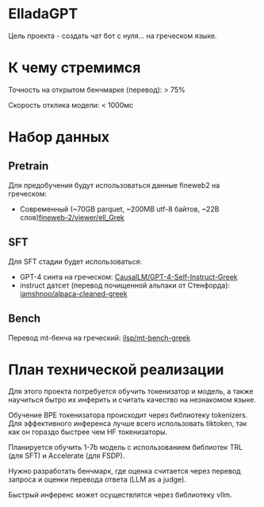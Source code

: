 # ElladaGPT

Цель проекта - создать чат бот с нуля... на греческом языке.

# К чему стремимся

Точность на открытом бенчмарке (перевод): > 75%

Скорость отклика модели: < 1000мс

# Набор данных

## Pretrain

Для предобучения будут использоваться данные fineweb2 на греческом: 
- Современный (~70GB parquet, ~200MB utf-8 байтов, ~22B слов)[fineweb-2/viewer/ell_Grek](https://huggingface.co/datasets/HuggingFaceFW/fineweb-2/viewer/ell_Grek)

## SFT

Для SFT стадии будет использоваться:
- GPT-4 синта на греческом: [CausalLM/GPT-4-Self-Instruct-Greek](https://huggingface.co/datasets/CausalLM/GPT-4-Self-Instruct-Greek)
- instruct датсет (перевод почищенной альпаки от Стенфорда): [iamshnoo/alpaca-cleaned-greek](https://huggingface.co/datasets/iamshnoo/alpaca-cleaned-greek)

## Bench

Перевод mt-бенча на греческий: [ilsp/mt-bench-greek](https://huggingface.co/datasets/ilsp/mt-bench-greek)

# План технической реализации

Для этого проекта потребуется обучить токенизатор и модель, а также научиться бытро их инферить и считать качество на незнакомом языке.

Обучение BPE токенизатора происходит через библиотеку tokenizers. Для эффективного инференса лучше всего использовать tiktoken, так как он гораздо быстрее чем HF токенизаторы.

Планируется обучить 1-7b модель с использованием библиотек TRL (для SFT) и Accelerate (для FSDP).

Нужно разработать бенчмарк, где оценка считается через перевод запроса и оценки перевода ответа (LLM as a judge).

Быстрый инференс может осуществлятся через библиотеку vllm.